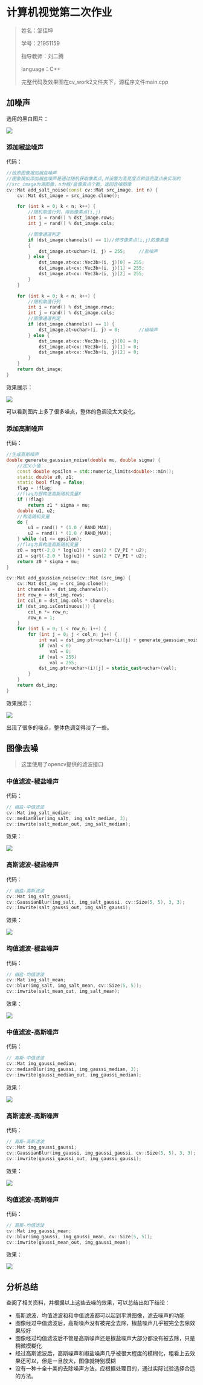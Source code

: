 # 计算机视觉第二次作业

> 姓名：邹佳坤
> 
> 学号：21951159
>
> 指导教师：刘二腾
>
> language：C++
>
> 完整代码及效果图在cv_work2文件夹下，源程序文件main.cpp

## 加噪声

选用的黑白图片：

![](https://github.com/zjucstCourseProject/cv-erteng/blob/master/bbkgl/%E7%AC%AC%E4%BA%8C%E6%AC%A1%E4%BD%9C%E4%B8%9A/cv_work2/salt.jpg)

### 添加椒盐噪声

代码：

```cpp
//给原图像增加椒盐噪声
//图象模拟添加椒盐噪声是通过随机获取像素点,并设置为高亮度点和低亮度点来实现的
//src_image为源图像，n为椒/盐像素点个数，返回含噪图像
cv::Mat add_salt_noise(const cv::Mat src_image, int n) {
    cv::Mat dst_image = src_image.clone();

    for (int k = 0; k < n; k++) {
        //随机取值行列，得到像素点(i,j)
        int i = rand() % dst_image.rows;
        int j = rand() % dst_image.cols;

        //图像通道判定
        if (dst_image.channels() == 1)//修改像素点(i,j)的像素值
        {
            dst_image.at<uchar>(i, j) = 255;     //盐噪声
        } else {
            dst_image.at<cv::Vec3b>(i, j)[0] = 255;
            dst_image.at<cv::Vec3b>(i, j)[1] = 255;
            dst_image.at<cv::Vec3b>(i, j)[2] = 255;
        }
    }

    for (int k = 0; k < n; k++) {
        //随机取值行列
        int i = rand() % dst_image.rows;
        int j = rand() % dst_image.cols;
        //图像通道判定
        if (dst_image.channels() == 1) {
            dst_image.at<uchar>(i, j) = 0;       //椒噪声
        } else {
            dst_image.at<cv::Vec3b>(i, j)[0] = 0;
            dst_image.at<cv::Vec3b>(i, j)[1] = 0;
            dst_image.at<cv::Vec3b>(i, j)[2] = 0;
        }
    }
    return dst_image;
}
```

效果展示：

![](cv_work2/salt.jpg)

可以看到图片上多了很多噪点，整体的色调没太大变化。

### 添加高斯噪声

代码：

```cpp
//生成高斯噪声
double generate_gaussian_noise(double mu, double sigma) {
    //定义小值
    const double epsilon = std::numeric_limits<double>::min();
    static double z0, z1;
    static bool flag = false;
    flag = !flag;
    //flag为假构造高斯随机变量X
    if (!flag)
        return z1 * sigma + mu;
    double u1, u2;
    //构造随机变量
    do {
        u1 = rand() * (1.0 / RAND_MAX);
        u2 = rand() * (1.0 / RAND_MAX);
    } while (u1 <= epsilon);
    //flag为真构造高斯随机变量
    z0 = sqrt(-2.0 * log(u1)) * cos(2 * CV_PI * u2);
    z1 = sqrt(-2.0 * log(u1)) * sin(2 * CV_PI * u2);
    return z0 * sigma + mu;
}

cv::Mat add_gaussian_noise(cv::Mat &src_img) {
    cv::Mat dst_img = src_img.clone();
    int channels = dst_img.channels();
    int row_n = dst_img.rows;
    int col_n = dst_img.cols * channels;
    if (dst_img.isContinuous()) {
        col_n *= row_n;
        row_n = 1;
    }
    for (int i = 0; i < row_n; i++) {
        for (int j = 0; j < col_n; j++) {
            int val = dst_img.ptr<uchar>(i)[j] + generate_gaussian_noise(2, 0.8) * 32;
            if (val < 0)
                val = 0;
            if (val > 255)
                val = 255;
            dst_img.ptr<uchar>(i)[j] = static_cast<uchar>(val);
        }
    }
    return dst_img;
}
```

效果展示：

![](cv_work2/gaussi.jpg)

出现了很多的噪点，整体色调变得淡了一些。

## 图像去噪

> 这里使用了opencv提供的滤波接口

### 中值滤波-椒盐噪声

代码：

```cpp
// 椒盐-中值滤波
cv::Mat img_salt_median;
cv::medianBlur(img_salt, img_salt_median, 3);
cv::imwrite(salt_median_out, img_salt_median);
```

效果：

![](cv_work2/salt_median.jpg)

### 高斯滤波-椒盐噪声

代码：

```cpp
// 椒盐-高斯滤波
cv::Mat img_salt_gaussi;
cv::GaussianBlur(img_salt, img_salt_gaussi, cv::Size(5, 5), 3, 3);
cv::imwrite(salt_gaussi_out, img_salt_gaussi);
```

效果：

![](cv_work2/salt_gaussi.jpg)


### 均值滤波-椒盐噪声

代码：

```cpp
// 椒盐-均值滤波
cv::Mat img_salt_mean;
cv::blur(img_salt, img_salt_mean, cv::Size(5, 5));
cv::imwrite(salt_mean_out, img_salt_mean);
```

效果：

![](cv_work2/salt_mean.jpg)

### 中值滤波-高斯噪声

代码：

```cpp
// 高斯-中值滤波
cv::Mat img_gaussi_median;
cv::medianBlur(img_gaussi, img_gaussi_median, 3);
cv::imwrite(gaussi_median_out, img_gaussi_median);
```

效果：

![](cv_work2/gaussi_median.jpg)

### 高斯滤波-高斯噪声

代码：

```cpp
// 高斯-高斯滤波
cv::Mat img_gaussi_gaussi;
cv::GaussianBlur(img_gaussi, img_gaussi_gaussi, cv::Size(5, 5), 3, 3);
cv::imwrite(gaussi_gaussi_out, img_gaussi_gaussi);
```

效果：

![](cv_work2/gaussi_gaussi.jpg)


### 均值滤波-高斯噪声

代码：

```cpp
// 高斯-均值滤波
cv::Mat img_gaussi_mean;
cv::blur(img_gaussi, img_gaussi_mean, cv::Size(5, 5));
cv::imwrite(gaussi_mean_out, img_gaussi_mean);
```

效果：

![](cv_work2/gaussi_mean.jpg)

## 分析总结

查阅了相关资料，并根据以上这些去噪的效果，可以总结出如下结论：

- 高斯滤波、均值滤波和和中值滤波都可以起到平滑图像，滤去噪声的功能
- 图像经过中值滤波后，高斯噪声没有被完全去除，椒盐噪声几乎被完全去除效果较好
- 图像经过均值滤波后不管是高斯噪声还是椒盐噪声大部分都没有被去除，只是稍微模糊化
- 经过高斯滤波后，高斯噪声和椒盐噪声几乎被很大程度的模糊化，粗看上去效果还可以，但是一旦放大，图像就特别模糊
- 没有一种十全十美的去除噪声方法，应根据处理目的，通过实际试验选择合适的方法。